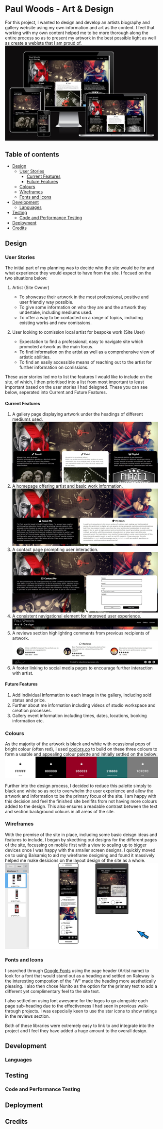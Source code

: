# Paul Woods - Art & Design
For this project, I wanted to design and develop an artists biography and gallery website using my own information and art as the content. I feel that working with my own content helped me to be more thorough along the entire process so as to present my artwork in the best possible light as well as create a webiste that I am proud of.
![Responsive website deisgn views](assets/readme-images/devices-view.jpg)

## Table of contents
- [Design](#design)
  - [User Stories](#user-stories)
    - [Current Features](#current-features)
    - [Future Features](#future-features)
  - [Colours](#colours)
  - [Wireframes](#wireframes)
  - [Fonts and Icons](#fonts-and-icons)
- [Development](#development)
  - [Languages](#languages)
- [Testing](#testing)
  - [Code and Performance Testing](#code-and-performance-testing)
- [Deployment](#deployment)
- [Credits](#credits)

## Design
### User Stories
The initial part of my planning was to decide who the site would be for and what experience they would expect to have from the site. I focued on the two situations below: 

1. Artist (Site Owner)
    - To showcase their artwork in the most professional, positive and user friendly way possible. 
    - To give some information on who they are and the artwork they undertake, including mediums used.
    - To offer a way to be contacted on a range of topics, including existing works and new comissions.

2. User looking to comission local artist for bespoke work (Site User)
    - Expectation to find a professional, easy to navigate site which promoted artwork as the main focus. 
    - To find information on the artist as well as a comprehensive view of artistic abilities.
    - To find an easily accessible means of reaching out to the artist for further information on comissions.

These user stories led me to list the features I would like to include on the site, of which, I then prioritised into a list from most important to least important based on the user stories I had deisgned. These you can see below, seperated into Current and Future Features.

#### Current Features
1. A gallery page displaying artwork under the headings of different mediums used.
![Gallery page](assets/readme-images/gallery.jpg)
2. A homepage offering artist and basic work information.
![Home page](assets/readme-images/home.jpg)
3. A contact page prompting user interaction.
![contact page](assets/readme-images/contact.jpg)
4. A consistent navigational element for improved user experience.
![Page header](assets/readme-images/nav-full.jpg)
5. A reviews section highlighting comments from previous recipients of artwork.
![Reviews and page footer](assets/readme-images/reviews.jpg)
6. A footer linking to social media pages to encourage further interaction with artist.

#### Future Features
1. Add individual information to each image in the gallery, including sold status and price.
2. Further about me information including videos of studio workspace and creation processes.
3. Gallery event information including times, dates, locations, booking information etc.

### Colours
As the majority of the artwork is black and white with ocassional pops of bright colour (often red), I used [coolors.co](https://coolors.co/ffffff-000000-950023-216869-7c7c7c) to build on these three colours to form a usable and appealing colour palette and initially settled on the below:
![Coolors.co colour palette](assets/readme-images/colour-palette.jpg)

Further into the design process, I decided to reduce this palette simply to black and white so as not to overwhelm the user experience and allow the artwork and information to be the primary focus of the site. I am happy with this decision and feel the finished site benifits from not having more colours added to the design. This also ensures a readable contrast between the text and section background colours in all areas of the site.

### Wireframes
With the premise of the site in place, including some basic deisgn ideas and features to include, I began by skecthing out designs for the different pages of the site, focussing on mobile first with a view to scaling up to bigger devices once I was happy with the smaller screen designs. I quickly moved on to using Balsamiq to aid my wireframe designing and found it massively helped me make desicions on the layout design of the site as a whole.
![Balsamiq wireframe](assets/readme-images/Balsamiq.jpg)

### Fonts and Icons
I searched through [Google Fonts](https://fonts.google.com/?preview.text=Paul%20Woods&preview.text_type=custom) using the page header (Artist name) to look for a font that would stand out as a heading and settled on Raleway is the interesting compostion of the "W" made the heading more aesthetically pleasing. I also then chose Nunito as the option for the primary text to add a different yet complimentary feel to the site text.

I also settled on using font awesome for the logos to go alongside each page sub-heading due to the effectiveness I had seen in previous walk-through projects. I was especially keen to use the star icons to show ratings in the reviews section. 

Both of these libraries were extremely easy to link to and integrate into the project and I feel they have added a huge amount to the overall design.

## Development


### Languages


## Testing


### Code and Performance Testing


## Deployment


## Credits